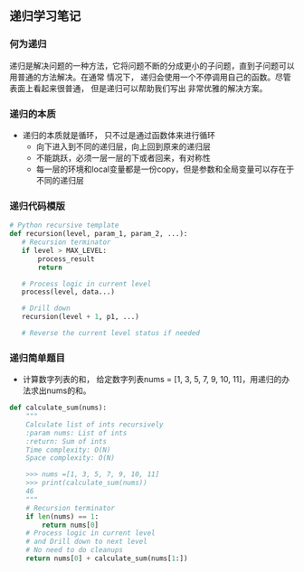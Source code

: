 ## 递归学习笔记

### 何为递归
递归是解决问题的一种方法，它将问题不断的分成更小的子问题，直到子问题可以用普通的方法解决。在通常
情况下， 递归会使用一个不停调用自己的函数。尽管表面上看起来很普通， 但是递归可以帮助我们写出
非常优雅的解决方案。

### 递归的本质
* 递归的本质就是循环， 只不过是通过函数体来进行循环
  * 向下进入到不同的递归层，向上回到原来的递归层
  * 不能跳跃，必须一层一层的下或者回来，有对称性
  * 每一层的环境和local变量都是一份copy，但是参数和全局变量可以存在于不同的递归层


### 递归代码模版
 ```python
# Python recursive template
def recursion(level, param_1, param_2, ...):
    # Recursion terminator
    if level > MAX_LEVEL:
        process_result
        return

    # Process logic in current level
    process(level, data...)

    # Drill down
    recursion(level + 1, p1, ...)

    # Reverse the current level status if needed
```

### 递归简单题目
* 计算数字列表的和， 给定数字列表nums = [1, 3, 5, 7, 9, 10, 11]，用递归的办法求出nums的和。
```python
def calculate_sum(nums):
    """
    Calculate list of ints recursively
    :param nums: List of ints
    :return: Sum of ints
    Time complexity: O(N)
    Space complexity: O(N)

    >>> nums =[1, 3, 5, 7, 9, 10, 11]
    >>> print(calculate_sum(nums))
    46
    """
    # Recursion terminator
    if len(nums) == 1:
        return nums[0]
    # Process logic in current level
    # and Drill down to next level
    # No need to do cleanups
    return nums[0] + calculate_sum(nums[1:])
```